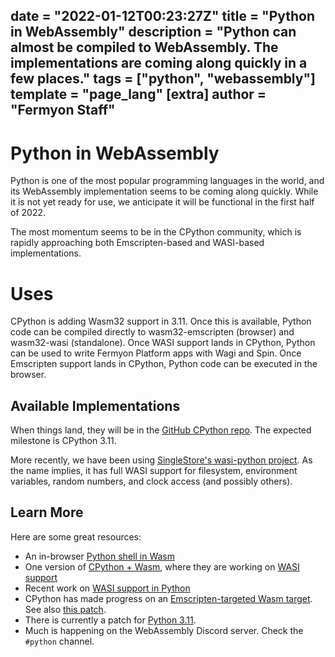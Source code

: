date = "2022-01-12T00:23:27Z"
title = "Python in WebAssembly"
description = "Python can almost be compiled to WebAssembly. The implementations are coming along quickly in a few places."
tags = ["python", "webassembly"]
template = "page_lang"
[extra]
author = "Fermyon Staff"
---
# Python in WebAssembly

Python is one of the most popular programming languages in the world, and its WebAssembly implementation seems to be coming along quickly.
While it is not yet ready for use, we anticipate it will be functional in the first half of 2022.

The most momentum seems to be in the CPython community, which is rapidly approaching both Emscripten-based and WASI-based implementations.

# Uses

CPython is adding Wasm32 support in 3.11.
Once this is available, Python code can be compiled directly to wasm32-emscripten (browser) and wasm32-wasi (standalone).
Once WASI support lands in CPython, Python can be used to write Fermyon Platform apps with Wagi and Spin.
Once Emscripten support lands in CPython, Python code can be executed in the browser.

## Available Implementations

When things land, they will be in the [GitHub CPython repo](https://github.com/python/cpython). The expected milestone is CPython 3.11.

More recently, we have been using [SingleStore's wasi-python project](https://github.com/singlestore-labs/python-wasi). As the name implies, it has full WASI support for filesystem, environment variables, random numbers, and clock access (and possibly others).

## Learn More

Here are some great resources:

- An in-browser [Python shell in Wasm](https://github.com/ethanhs/python-wasm)
- One version of [CPython + Wasm](https://github.com/ethanhs/python-wasm), where they are working on [WASI support](https://github.com/ethanhs/python-wasm/issues/18)
- Recent work on [WASI support in Python](https://bugs.python.org/issue46315)
- CPython has made progress on an [Emscripten-targeted Wasm target](https://bugs.python.org/issue40280). See also [this patch](https://github.com/python/cpython/pull/30495).
- There is currently a patch for [Python 3.11](https://bugs.python.org/issue46315).
- Much is happening on the WebAssembly Discord server. Check the `#python` channel.

